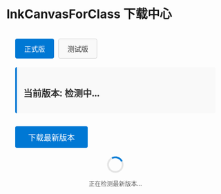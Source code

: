# InkCanvasForClass 下载中心

<div class="download-container">
  <div class="version-selector">
    <button id="stableBtn" class="active">正式版</button>
    <button id="betaBtn">测试版</button>
  </div>
  
  <div class="version-info">
    <h2>当前版本: <span id="currentVersion">检测中...</span></h2>
    <p id="versionDesc"></p>
  </div>
  
  <div class="download-button">
    <button id="downloadBtn">下载最新版本</button>
  </div>
  
  <div class="loading" id="loadingIndicator">
    <div class="spinner"></div>
    <p>正在检测最新版本...</p>
  </div>
</div>

<script>
(function() {
  if (typeof window === 'undefined') return;
  
  window.addEventListener('load', function() {
    const stableBtn = document.getElementById('stableBtn');
    const betaBtn = document.getElementById('betaBtn');
    const currentVersion = document.getElementById('currentVersion');
    const versionDesc = document.getElementById('versionDesc');
    const downloadBtn = document.getElementById('downloadBtn');
    const loadingIndicator = document.getElementById('loadingIndicator');
    
    if (!stableBtn || !betaBtn || !currentVersion || !versionDesc || !downloadBtn || !loadingIndicator) {
      console.error('无法找到必要的DOM元素');
      return;
    }
    
    // 仓库信息
    const repos = {
      stable: {
        owner: 'InkCanvasForClass',
        repo: 'community',
        versionFile: 'AutomaticUpdateVersionControl.txt'
      },
      beta: {
        owner: 'InkCanvasForClass',
        repo: 'community-beta',
        versionFile: 'AutomaticUpdateVersionControl.txt'
      }
    };
    
    // 版本文件URL
    const versionUrls = {
      stable: `https://bgithub.xyz/InkCanvasForClass/community/raw/refs/heads/main/AutomaticUpdateVersionControl.txt `,
      beta: `https://bgithub.xyz/InkCanvasForClass/community-beta/raw/refs/heads/main/AutomaticUpdateVersionControl.txt `
    };
    
    // 下载链接模板
    const downloadTemplates = {
      stable: 'https://bgithub.xyz/InkCanvasForClass/community/releases/download/ {version}/InkCanvasForClass.CE.{version}.zip',
      beta: 'https://bgithub.xyz/InkCanvasForClass/community-beta/releases/download/ {version}/InkCanvasForClass.CE.{version}.zip'
    };
    
    let currentChannel = 'stable';
    let latestVersion = '';
    
    // 可选的获取方法
    const fetchMethods = {
      API: 'github_api',
      FILE: 'version_file',
      PROXY: 'cors_proxy'
    };
    
    // 设置初始获取方法 - 可以改为您偏好的方法
    let preferredMethod = fetchMethods.API;
    
    // 初始加载正式版信息
    fetchVersionInfo('stable', preferredMethod);
    
    // 切换版本通道
    stableBtn.addEventListener('click', function() {
      if (currentChannel !== 'stable') {
        currentChannel = 'stable';
        stableBtn.classList.add('active');
        betaBtn.classList.remove('active');
        fetchVersionInfo('stable', preferredMethod);
      }
    });
    
    betaBtn.addEventListener('click', function() {
      if (currentChannel !== 'beta') {
        currentChannel = 'beta';
        betaBtn.classList.add('active');
        stableBtn.classList.remove('active');
        fetchVersionInfo('beta', preferredMethod);
      }
    });
    
    // 下载按钮点击事件
    downloadBtn.addEventListener('click', function() {
      if (latestVersion) {
        const downloadUrl = downloadTemplates[currentChannel].replace(/{version}/g, latestVersion);
        window.location.href = downloadUrl;
      }
    });
    
    // 选择并执行版本获取方法
    function fetchVersionInfo(channel, method) {
      currentVersion.textContent = '检测中...';
      versionDesc.textContent = '';
      loadingIndicator.style.display = 'flex';
      downloadBtn.disabled = true;
      
      console.log(`使用${method}方法获取${channel}通道的版本信息...`);
      
      if (method === fetchMethods.API) {
        getLatestReleaseFromGitHub(channel);
      } else if (method === fetchMethods.FILE) {
        checkVersionFromFile(channel);
      } else {
        tryAlternativeCorsProxy(channel);
      }
    }
    
    // 方法1：从GitHub API获取最新release信息
    function getLatestReleaseFromGitHub(channel) {
      console.log('尝试从GitHub API获取版本信息...');
      
      const repo = repos[channel];
      const corsProxy = 'https://ghfile.geekertao.top/? ';
      const apiUrl = encodeURIComponent(`https://api.github.com/repos/ ${repo.owner}/${repo.repo}/releases/latest`);
      
      fetch(`${corsProxy}${apiUrl}`)
        .then(response => {
          if (!response.ok) {
            throw new Error(`GitHub API错误 (状态码: ${response.status})`);
          }
          return response.json();
        })
        .then(data => {
          loadingIndicator.style.display = 'none';
          downloadBtn.disabled = false;
          
          console.log('成功从GitHub API获取数据:', data);
          
          try {
            // 从GitHub API响应中提取版本号（去掉v前缀）
            latestVersion = data.tag_name.replace(/^v/, '');
            console.log('解析得到最新版本:', latestVersion);
            
            currentVersion.textContent = latestVersion;
            
            // 设置描述信息
            if (data.body) {
              versionDesc.textContent = data.body.split('\n')[0]; // 使用release说明的第一行
            } else if (channel === 'stable') {
              versionDesc.textContent = '这是稳定的正式发布版本，适合日常使用。';
            } else {
              versionDesc.textContent = '这是测试版本，包含最新功能，但可能不稳定。';
            }
            
            // 更新首选方法，因为成功了
            preferredMethod = fetchMethods.API;
          } catch (parseError) {
            console.error('解析GitHub API响应失败:', parseError);
            // 尝试从版本文件获取
            checkVersionFromFile(channel);
          }
        })
        .catch(error => {
          console.error('从GitHub API获取版本信息失败:', error);
          // 尝试从版本文件获取
          checkVersionFromFile(channel);
        });
    }
    
    // 比较版本号，返回最新版本
    function compareVersions(a, b) {
      const partsA = a.split('.').map(Number);
      const partsB = b.split('.').map(Number);
      
      for (let i = 0; i < Math.max(partsA.length, partsB.length); i++) {
        const numA = i < partsA.length ? partsA[i] : 0;
        const numB = i < partsB.length ? partsB[i] : 0;
        
        if (numA > numB) return 1;
        if (numA < numB) return -1;
      }
      
      return 0; // 版本相同
    }
    
    // 从版本文件内容中获取最新版本
    function parseVersionData(data) {
      // 确保数据不为空
      if (!data || data.trim() === '') {
        throw new Error('版本文件内容为空');
      }
      
      // 分割为行，去除空行
      const lines = data.split('\n')
        .map(line => line.trim())
        .filter(line => line !== '');
      
      if (lines.length === 0) {
        throw new Error('版本文件不包含有效版本号');
      }
      
      // 如果只有一行，直接返回
      if (lines.length === 1) {
        return lines[0];
      }
      
      // 多行情况，查找最新版本
      console.log('版本文件包含多个版本:', lines);
      
      // 排序版本号（降序）
      lines.sort((a, b) => compareVersions(b, a));
      
      // 返回最新版本
      return lines[0];
    }
    
    // 方法2：直接从版本文件获取
    function checkVersionFromFile(channel) {
      console.log('从版本文件获取版本信息...');
      
      // 使用公共CORS代理服务获取版本文件内容
      const corsProxy = 'https://ghfile.geekertao.top/? ';
      const targetUrl = encodeURIComponent(versionUrls[channel]);
      
      fetch(`${corsProxy}${targetUrl}`)
        .then(response => {
          if (!response.ok) {
            throw new Error(`网络错误 (状态码: ${response.status})`);
          }
          return response.text();
        })
        .then(data => {
          loadingIndicator.style.display = 'none';
          downloadBtn.disabled = false;
          
          console.log('成功获取版本文件内容:', data);
          
          try {
            // 解析版本文件内容，获取最新版本号
            latestVersion = parseVersionData(data);
            console.log('解析得到最新版本:', latestVersion);
            
            currentVersion.textContent = latestVersion;
            
            if (channel === 'stable') {
              versionDesc.textContent = '这是稳定的正式发布版本，适合日常使用。';
            } else {
              versionDesc.textContent = '这是测试版本，包含最新功能，但可能不稳定。';
            }
            
            // 更新首选方法，因为成功了
            preferredMethod = fetchMethods.FILE;
          } catch (parseError) {
            console.error('解析版本信息失败:', parseError);
            // 尝试备用CORS代理
            tryAlternativeCorsProxy(channel);
          }
        })
        .catch(error => {
          console.error('获取版本文件失败:', error);
          // 尝试另一个CORS代理
          tryAlternativeCorsProxy(channel);
        });
    }
    
    // 方法3：尝试另一个CORS代理
    function tryAlternativeCorsProxy(channel) {
      console.log('尝试使用备用CORS代理...');
      
      // 备用CORS代理
      const corsProxy = 'https://ghfile.geekertao.top/ ';
      const targetUrl = versionUrls[channel];
      
      fetch(`${corsProxy}${targetUrl}`, {
        headers: {
          'Origin': window.location.origin
        }
      })
        .then(response => {
          if (!response.ok) {
            throw new Error(`备用代理网络错误 (状态码: ${response.status})`);
          }
          return response.text();
        })
        .then(data => {
          loadingIndicator.style.display = 'none';
          downloadBtn.disabled = false;
          
          console.log('通过备用代理成功获取版本信息:', data);
          
          try {
            // 解析版本文件内容，获取最新版本号
            latestVersion = parseVersionData(data);
            console.log('通过备用代理解析得到最新版本:', latestVersion);
            
            currentVersion.textContent = latestVersion;
            
            if (channel === 'stable') {
              versionDesc.textContent = '这是稳定的正式发布版本，适合日常使用。';
            } else {
              versionDesc.textContent = '这是测试版本，包含最新功能，但可能不稳定。';
            }
            
            // 更新首选方法，因为成功了
            preferredMethod = fetchMethods.PROXY;
          } catch (parseError) {
            console.error('解析版本信息失败:', parseError);
            useFallbackData(channel);
          }
        })
        .catch(error => {
          console.error('备用代理获取失败:', error);
          // 所有尝试都失败，使用备用数据
          useFallbackData(channel);
        });
    }
    
    // 最后的备用方法：使用硬编码的备用数据
    function useFallbackData(channel) {
      console.log('所有网络请求失败，使用备用数据...');
      loadingIndicator.style.display = 'none';
      
      if (channel === 'stable') {
        latestVersion = '1.7.0.0';
        currentVersion.textContent = latestVersion;
        versionDesc.textContent = '这是稳定的正式发布版本，适合日常使用。';
      } else {
        latestVersion = '1.7.0.6';
        currentVersion.textContent = latestVersion;
        versionDesc.textContent = '这是测试版本，包含最新功能，但可能不稳定。';
      }
      
      downloadBtn.disabled = false;
    }
  });
})();
</script>

<style>
:root {
  --text-color-light: #333;
  --text-color-dark: #ffffff;
  --bg-soft-light: #f9f9f9;
  --bg-soft-dark: #222;
  --border-color-light: #ccc;
  --border-color-dark: #444;
}

.download-container {
  max-width: 800px;
  margin: 0 auto;
  padding: 20px;
  font-family: var(--vp-font-family-base, "Segoe UI", Arial, sans-serif);
}

.version-selector {
  display: flex;
  margin-bottom: 20px;
  gap: 10px;
}

.version-selector button {
  padding: 10px 20px;
  border: 1px solid var(--vp-c-border, var(--border-color-light));
  background: var(--vp-c-bg-soft, var(--bg-soft-light));
  color: var(--vp-c-text, var(--text-color-light));
  cursor: pointer;
  border-radius: 4px;
  font-size: 16px;
  transition: all 0.3s;
}

.version-selector button.active {
  background: var(--vp-c-brand, #0078d4);
  color: var(--vp-c-white, white);
  border-color: var(--vp-c-brand, #0078d4);
}

.version-info {
  margin-bottom: 30px;
  padding: 15px;
  background: var(--vp-c-bg-soft, var(--bg-soft-light));
  border-radius: 4px;
  border-left: 4px solid var(--vp-c-brand, #0078d4);
  color: var(--vp-c-text, var(--text-color-light));
}

.download-button button {
  padding: 12px 30px;
  background: var(--vp-c-brand, #0078d4);
  color: var(--vp-c-white, white);
  border: none;
  border-radius: 4px;
  font-size: 18px;
  cursor: pointer;
  transition: background 0.3s;
}

.download-button button:hover {
  background: var(--vp-c-brand-dark, #005a9e);
}

.download-button button:disabled {
  background: var(--vp-c-gray, #ccc);
  cursor: not-allowed;
  opacity: 0.7;
}

.loading {
  display: flex;
  flex-direction: column;
  align-items: center;
  margin-top: 20px;
  color: var(--vp-c-text-2, #666);
}

.spinner {
  border: 4px solid rgba(0, 0, 0, 0.1);
  border-radius: 50%;
  border-top: 4px solid var(--vp-c-brand, #0078d4);
  width: 30px;
  height: 30px;
  animation: spin 1s linear infinite;
}

@keyframes spin {
  0% { transform: rotate(0deg); }
  100% { transform: rotate(360deg); }
}

html.dark .version-info,
html.dark .version-selector button {
  color: var(--text-color-dark);
}

html.dark .version-info {
  background: var(--bg-soft-dark);
  border-left-color: var(--vp-c-brand, #0078d4);
}

html.dark .version-selector button {
  background: var(--bg-soft-dark);
  border-color: var(--border-color-dark);
}

html.dark .spinner {
  border-color: rgba(255, 255, 255, 0.1);
  border-top-color: var(--vp-c-brand, #0078d4);
}

html.dark .loading {
  color: var(--text-color-dark);
}

html.dark h2,
html.dark p {
  color: var(--text-color-dark);
}
</style>

